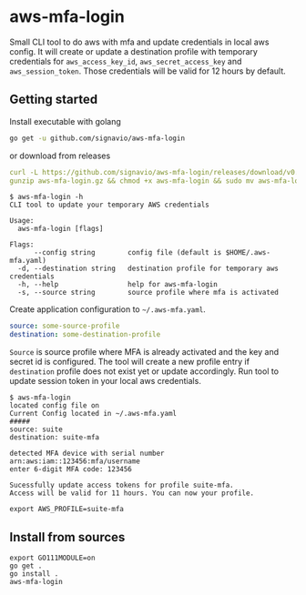 # aws-mfa-login
Small CLI tool to do aws with mfa and update credentials in local aws config.
It will create or update a destination profile with temporary credentials for `aws_access_key_id`, `aws_secret_access_key` and `aws_session_token`.
Those credentials will be valid for 12 hours by default.

## Getting started
Install executable with golang
```bash
go get -u github.com/signavio/aws-mfa-login
```
or download from releases
```yaml
curl -L https://github.com/signavio/aws-mfa-login/releases/download/v0.3.1/aws-mfa-login_linux_amd64.gz -o aws-mfa-login.gz
gunzip aws-mfa-login.gz && chmod +x aws-mfa-login && sudo mv aws-mfa-login /usr/local/bin/aws-mfa-login
```

```console
$ aws-mfa-login -h
CLI tool to update your temporary AWS credentials

Usage:
  aws-mfa-login [flags]

Flags:
      --config string        config file (default is $HOME/.aws-mfa.yaml)
  -d, --destination string   destination profile for temporary aws credentials
  -h, --help                 help for aws-mfa-login
  -s, --source string        source profile where mfa is activated
```
Create application configuration to `~/.aws-mfa.yaml`.
```yaml
source: some-source-profile
destination: some-destination-profile
```
`Source` is source profile where MFA is already activated and the key and secret id is configured.
The tool will create a new profile entry if `destination` profile does not exist yet or update accordingly.
Run tool to update session token in your local aws credentials.

```console
$ aws-mfa-login 
located config file on 
Current Config located in ~/.aws-mfa.yaml
#####
source: suite
destination: suite-mfa

detected MFA device with serial number arn:aws:iam::123456:mfa/username
enter 6-digit MFA code: 123456

Sucessfully update access tokens for profile suite-mfa.
Access will be valid for 11 hours. You can now your profile.

export AWS_PROFILE=suite-mfa
```

## Install from sources

```console
export GO111MODULE=on
go get .
go install .
aws-mfa-login
```